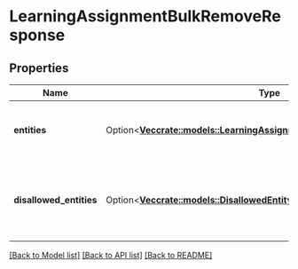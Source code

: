 # LearningAssignmentBulkRemoveResponse

## Properties

Name | Type | Description | Notes
------------ | ------------- | ------------- | -------------
**entities** | Option<[**Vec<crate::models::LearningAssignmentEntity>**](LearningAssignmentEntity.md)> | The learning assignments that were removed successfully | [optional]
**disallowed_entities** | Option<[**Vec<crate::models::DisallowedEntityLearningAssignmentReference>**](DisallowedEntityLearningAssignmentReference.md)> | The learning assignments that were not removed due to missing permissions | [optional]

[[Back to Model list]](../README.md#documentation-for-models) [[Back to API list]](../README.md#documentation-for-api-endpoints) [[Back to README]](../README.md)


